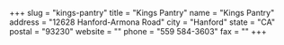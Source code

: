 +++
slug = "kings-pantry"
title = "Kings Pantry"
name = "Kings Pantry"
address = "12628 Hanford-Armona Road"
city = "Hanford"
state = "CA"
postal = "93230"
website = ""
phone = "559 584-3603"
fax = ""
+++
